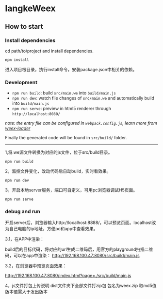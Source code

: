 # langkeWeex

## How to start

### Install dependencies
cd path/to/project and install dependencies.

```
npm install
```
进入项目根目录，执行install命令，安装package.json中相关的依赖。
### Development

* `npm run build`: build `src/main.we` into `build/main.js`
* `npm run dev`: watch file changes of `src/main.we` and automatically build into `build/main.js`
* `npm run serve`: preview in html5 renderer through `http://localhost:8080/`

*note: the entry file can be configured in `webpack.config.js`, learn more from [weex-loader](https://www.npmjs.com/package/weex-loader)*

Finally the generated code will be found in `src/build/` folder.

---

1,将.we源文件转换为对应的js文件，位于src/build目录。

```
npm run build
```
2，监控文件变化，改动代码后自动build，实时看效果。

```
npm run dev
```

3，开启本地server服务，端口可自定义，可用pc浏览器调试H5页面。

```
npm run serve
```

### debug and run

开启server后，浏览器输入http://localhost:8888/，可以预览页面。localhost改为自己电脑的ip地址，方便pc和app中查看效果。

3.1，在APP中渲染：

build后的目标代码，将对应的url生成二维码后，用官方的playground扫描二维码，可以在app中渲染： 
http://192.168.100.47:8080/src/build/main.js

3.2，在浏览器中预览页面效果：

http://192.168.100.47:8080/index.html?page=./src/build/main.js


4，js文件打包上传说明 dist文件夹下全部文件打zip包 包名为weex.zip 取md5值 版本值需大于发出版本



